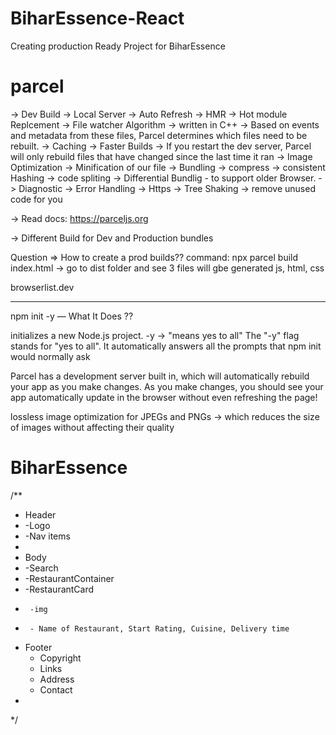# BiharEssence-React
Creating production Ready Project for BiharEssence

# parcel

-> Dev Build
-> Local Server
-> Auto Refresh -> HMR -> Hot module Replcement
-> File watcher Algorithm -> written in C++  -> Based on events and metadata from these files, Parcel determines which files need to be rebuilt.
-> Caching -> Faster Builds -> If you restart the dev server, Parcel will only rebuild files that have changed since the last time it ran
-> Image Optimization
-> Minification of our file
-> Bundling
-> compress
-> consistent Hashing 
->  code spliting
-> Differential Bundlig - to support older Browser.
-> Diagnostic
-> Error Handling
-> Https
-> Tree Shaking -> remove unused code for you

-> Read docs: https://parceljs.org

-> Different Build for Dev and Production bundles

Question =>
How to create a prod builds??
command: npx parcel build index.html -> go to dist folder and see 3 files will gbe generated js, html, css

browserlist.dev


----------
npm init -y — What It Does ??

initializes a new Node.js project. -y -> "means yes to all"
The "-y" flag stands for "yes to all". It automatically answers all the prompts that npm init would normally ask

Parcel has a development server built in, which will automatically rebuild your app as you make changes.
As you make changes, you should see your app automatically update in the browser without even refreshing the page!


lossless image optimization for JPEGs and PNGs -> which reduces the size of images without affecting their quality

# BiharEssence

/**
 * Header
 *  -Logo
 *  -Nav items
 * 
 * Body
 *  -Search
 *  -RestaurantContainer
 *    -RestaurantCard
 *      -img
 *      - Name of Restaurant, Start Rating, Cuisine, Delivery time
 
 * Footer
    - Copyright
    - Links
    - Address
    - Contact
 *  

*/
